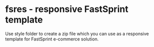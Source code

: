 # fsres - responsive FastSprint template

Use style folder to create a zip file which you can use as a responsive template for FastSprint e-commerce solution.